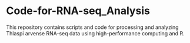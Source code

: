 # Code-for-RNA-seq_Analysis
This repository contains scripts and code for processing and analyzing Thlaspi arvense RNA-seq data using high-performance computing and R.
